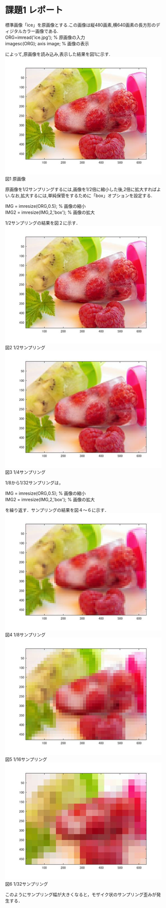 # 課題1 レポート

標準画像「ice」を原画像とする.この画像は縦480画素,横640画素の長方形のディジタルカラー画像である.  
ORG=imread('ice.jpg'); % 原画像の入力  
imagesc(ORG); axis image; % 画像の表示  

によって,原画像を読み込み,表示した結果を図1に示す.  
![原画像](https://github.com/MakotoSaito/lecture_image_processing/blob/master/Kekka/kadai01/kadai1_1.jpg?raw=true)  
図1 原画像　 

原画像を1/2サンプリングするには,画像を1/2倍に縮小した後,2倍に拡大すればよい.なお,拡大するには,単純保管をするために「box」オプションを設定する.  

IMG = imresize(ORG,0.5); % 画像の縮小  
IMG2 = imresize(IMG,2,'box'); % 画像の拡大  

1/2サンプリングの結果を図２に示す．  
![原画像](https://github.com/MakotoSaito/lecture_image_processing/blob/master/Kekka/kadai01/kadai1_2.jpg?raw=true)  
図2 1/2サンプリング  
![原画像](https://github.com/MakotoSaito/lecture_image_processing/blob/master/Kekka/kadai01/kadai1_3.jpg?raw=true)  
図3 1/4サンプリング  

1/8から1/32サンプリングは，

IMG = imresize(ORG,0.5); % 画像の縮小  
IMG2 = imresize(IMG,2,'box'); % 画像の拡大  

を繰り返す．サンプリングの結果を図４～６に示す．
![原画像](https://github.com/MakotoSaito/lecture_image_processing/blob/master/Kekka/kadai01/kadai1_4.jpg?raw=true)  
図4 1/8サンプリング  
![原画像](https://github.com/MakotoSaito/lecture_image_processing/blob/master/Kekka/kadai01/kadai1_5.jpg?raw=true)  
図5 1/16サンプリング  
![原画像](https://github.com/MakotoSaito/lecture_image_processing/blob/master/Kekka/kadai01/kadai1_6.jpg?raw=true)  
図6 1/32サンプリング  

このようにサンプリング幅が大きくなると，モザイク状のサンプリング歪みが発生する．
